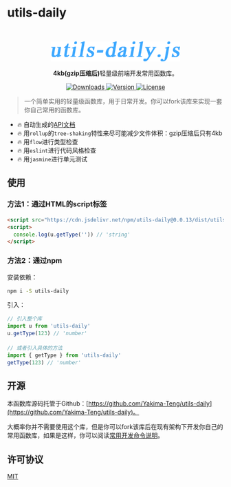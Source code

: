 # utils-daily

<br />

<p align="center">
  <a href="#" rel="noopener noreferrer">
    <img width="300" src="https://github.com/Yakima-Teng/utils-daily/raw/master/assets/logo.png" alt="utils-daily.js">
  </a>
</p>

<p align="center"><b>4kb(gzip压缩后)</b>轻量级前端开发常用函数库。</p>

<p align="center">
  <a href="https://npmcharts.com/compare/utils-daily?minimal=true">
    <img src="https://img.shields.io/npm/dm/utils-daily.svg" alt="Downloads">
  </a>
  <a href="https://www.npmjs.com/package/utils-daily">
    <img src="https://img.shields.io/npm/v/utils-daily.svg" alt="Version">
  </a>
  <a href="https://www.npmjs.com/package/utils-daily">
    <img src="https://img.shields.io/npm/l/utils-daily.svg" alt="License">
  </a>
</p>

> 一个简单实用的轻量级函数库，用于日常开发。你可以fork该库来实现一套你自己常用的函数库。

* 🔥 自动生成的[API文档](https://yakima-teng.github.io/utils-daily/)
* 🔥 用`rollup`的`tree-shaking`特性来尽可能减少文件体积：gzip压缩后只有4kb
* 🔥 用`flow`进行类型检查
* 🔥 用`eslint`进行代码风格检查
* 🔥 用`jasmine`进行单元测试

## 使用

### 方法1：通过HTML的script标签

```html
<script src="https://cdn.jsdelivr.net/npm/utils-daily@0.0.13/dist/utils-daily.min.js"></script>
<script>
  console.log(u.getType('')) // 'string'
</script>
```

### 方法2：通过npm

安装依赖：

```bash
npm i -S utils-daily
```

引入：

```javascript
// 引入整个库
import u from 'utils-daily'
u.getType(123) // 'number'

// 或者引入具体的方法
import { getType } from 'utils-daily'
getType(123) // 'number'
```

## 开源

本函数库源码托管于Github：[https://github.com/Yakima-Teng/utils-daily](https://github.com/Yakima-Teng/utils-daily)。

大概率你并不需要使用这个库，但是你可以fork该库后在现有架构下开发你自己的常用函数库，如果是这样，你可以阅读[常用开发命令说明](./DEVELOP_GUIDE.md)。

## 许可协议

[MIT](./LICENSE)
